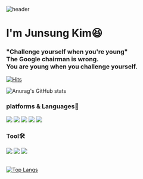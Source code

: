 ![header](https://capsule-render.vercel.app/api?type=rounded&color=auto&height=300&customColorList=6&section=header&text=✋Paka%20World✋&fontColor=F2F3F4&fontSize=90)


<h1> I'm Junsung Kim😆 </h1>
<h3>"Challenge yourself when you're young"<br>The Google chairman is wrong.<br>You are young when you challenge yourself.</h3>



[![Hits](https://hits.seeyoufarm.com/api/count/incr/badge.svg?url=https%3A%2F%2Fgithub.com%2Fwnstjd5408%2F&count_bg=%2301A263&title_bg=%2368BC71&icon=&icon_color=%23E7E7E7&title=GITHUB&edge_flat=false)](https://hits.seeyoufarm.com)


![Anurag's GitHub stats](https://github-readme-stats.vercel.app/api?username=wnstjd5408&show_icons=true&theme=merko)


<h3>platforms & Languages📒</h3>
<div align="left">
 <img src="https://img.shields.io/badge/Spring Boot-6DB33F?style=flat&logo=Spring&logoColor=white"/>
 <img src="https://img.shields.io/badge/Spring-6DB33F?style=flat&logo=Spring Boot&logoColor=white"/>
 <img src="https://img.shields.io/badge/Spring Security-6DB33F?style=flat&logo=Spring Security&logoColor=white"/>
 <img src="https://img.shields.io/badge/Python-3776AB?style=flat&logo=Python&logoColor=white"/>
 <img src="https://img.shields.io/badge/Django-092E20?style=flat&logo=Django&logoColor=white"/>
</div>

<h3>Tool🛠️</h3>
<div align="left">

 <img src="https://img.shields.io/badge/Visual Studio Code-007ACC?style=flat&logo=Visual Studio Code&logoColor=white"/>
 <img src="https://img.shields.io/badge/IntelliJ IDEA-000000?style=flat&logo=IntelliJ IDEA&logoColor=white"/>
 <img src="https://img.shields.io/badge/GitHub-181717?style=flat&logo=GitHub&logoColor=white"/>
</div>

<br>

[![Top Langs](https://github-readme-stats.vercel.app/api/top-langs/?username=wnstjd5408&hide=javascript,html,css)](https://github.com/wnstjd5408/github-readme-stats)
